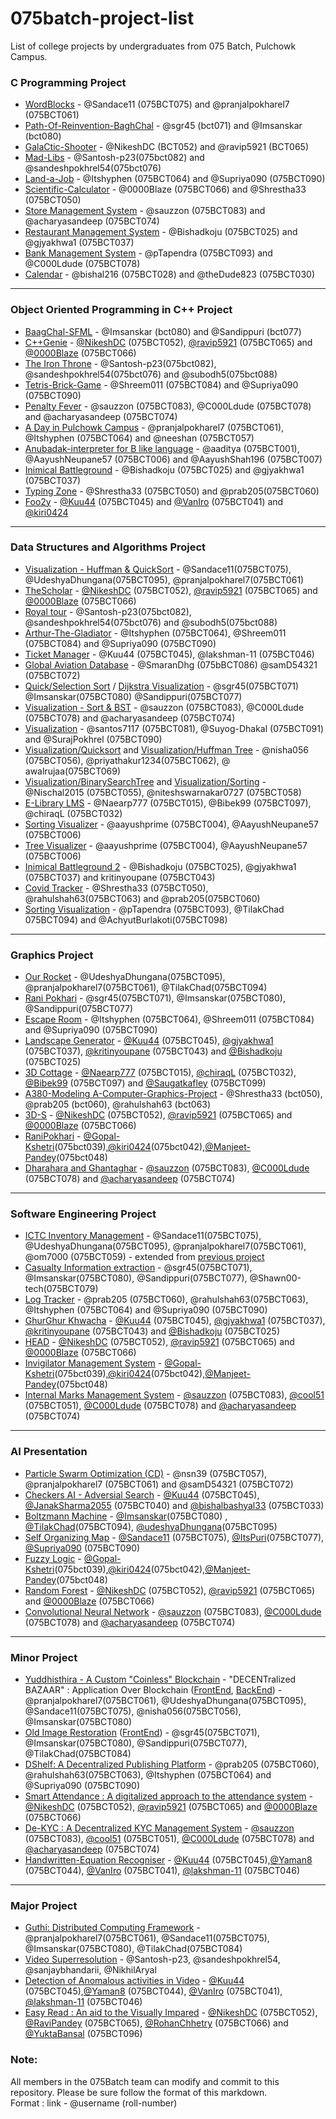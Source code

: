 # 075batch-project-list

List of college projects by undergraduates from 075 Batch, Pulchowk Campus.

### C Programming Project

-   [WordBlocks](https://github.com/pranjalpokharel7/wordblocks) - @Sandace11 (075BCT075) and @pranjalpokharel7 (075BCT061)
-   [Path-Of-Reinvention-BaghChal](https://github.com/sgr45/Path-of-reinvention-BaghChal) - @sgr45 (bct071) and @Imsanskar (bct080)
-   [GalaCtic-Shooter](https://github.com/ravip5921/GalaCtic_Shooter) - @NikeshDC (BCT052) and @ravip5921 (BCT065)
-   [Mad-Libs](https://github.com/sandeshpokhrel54/Mad-Libs) - @Santosh-p23(075bct082) and @sandeshpokhrel54(075bct076)
-   [Land-a-Job](https://github.com/Supriya090/Land_a_Job) - @Itshyphen (075BCT064) and @Supriya090 (075BCT090)
-   [Scientific-Calculator](https://github.com/0000Blaze/075project-1) - @0000Blaze (075BCT066) and @Shrestha33 (075BCT050)
-   [Store Management System](https://github.com/acharyasandeep/StoreManagementSystem) - @sauzzon (075BCT083) and @acharyasandeep (075BCT074)
-   [Restaurant Management System](https://github.com/Bishadkoju/RestaurantManagementSystem-C) - @Bishadkoju (075BCT025) and @gjyakhwa1 (075BCT037)
-   [Bank Management System](https://github.com/pTapendra/Bank-mgsystC) - @pTapendra (075BCT093) and @C000Ldude (075BCT078)
-   [Calendar](https://github.com/bishal216/RandomStuffs/blob/main/C/calender.c) - @bishal216 (075BCT028) and @theDude823 (075BCT030)
---

### Object Oriented Programming in C++ Project

-   [BaagChal-SFML](https://github.com/Imsanskar/BaagChaal-SFML) - @Imsanskar (bct080) and @Sandippuri (bct077)
-   [C++Genie](https://github.com/ravip5921/CplusplusGenie) - [@NikeshDC](https://github.com/NikeshDC) (075BCT052), [@ravip5921](https://github.com/ravip5921) (075BCT065) and [@0000Blaze](https://github.com/0000Blaze) (075BCT066)
-   [The Iron Throne](https://github.com/sandeshpokhrel54/The-Iron-Throne) - @Santosh-p23(075bct082), @sandeshpokhrel54(075bct076) and @subodh5(075bct088)
-   [Tetris-Brick-Game](https://github.com/Supriya090/Tetris_Cpp) - @Shreem011 (075BCT084) and @Supriya090 (075BCT090)
-   [Penalty Fever](https://github.com/sauzzon/PenaltyFever) - @sauzzon (075BCT083), @C000Ldude (075BCT078) and @acharyasandeep (075BCT074)
-   [A Day in Pulchowk Campus](https://github.com/Itshyphen/Pulchowk) - @pranjalpokharel7 (075BCT061), @Itshyphen (075BCT064) and @neeshan (075BCT057)
-   [Anubadak-interpreter for B like language](https://github.com/AayushNeupane57/Anubadak) - @aaditya (075BCT001), @AayushNeupane57 (075BCT006) and @AayushShah196 (075BCT007)
-   [Inimical Battleground](https://github.com/Bishadkoju/Inimical-Battleground) -  @Bishadkoju (075BCT025) and @gjyakhwa1 (075BCT037)
-   [Typing Zone](https://github.com/Shrestha33/Typing-Zone) - @Shrestha33 (075BCT050) and @prab205(075BCT060)
-   [Foo2y](https://github.com/Kuu44/Foo2y) - [@Kuu44](https://github.com/Kuu44) (075BCT045) and [@VanIro](https://github.com/VanIro) (075BCT041) and [@kiri0424](https://github.com/kiri0424)

---

### Data Structures and Algorithms Project

-   [Visualization - Huffman & QuickSort](https://github.com/Sandace11/DSA_Project) - @Sandace11(075BCT075), @UdeshyaDhungana(075BCT095), @pranjalpokharel7(075BCT061)
-   [TheScholar](https://github.com/ravip5921/TheScholar) - [@NikeshDC](https://github.com/NikeshDC) (075BCT052), [@ravip5921](https://github.com/ravip5921) (075BCT065) and [@0000Blaze](https://github.com/0000Blaze) (075BCT066)
-   [Royal tour](https://github.com/sandeshpokhrel54/knights-tour) - @Santosh-p23(075bct082), @sandeshpokhrel54(075bct076) and @subodh5(075bct088)
-   [Arthur-The-Gladiator](https://github.com/Itshyphen/DSA/tree/master) - @Itshyphen (075BCT064), @Shreem011 (075BCT084) and @Supriya090 (075BCT090)
-   [Ticket Manager](https://github.com/Kuu44/TicketManager) - @Kuu44 (075BCT045), @lakshman-11 (075BCT046)
-   [Global Aviation Database](https://github.com/SmaranDhg/Airline) - @SmaranDhg (075bBCT086) @samD54321 (075BCT072)
-   [Quick/Selection Sort](https://github.com/sgr45/Sorting) / [Dijkstra Visualization](https://github.com/Imsanskar/Dijkstra) - @sgr45(075BCT071) @Imsanskar(075BCT080) @Sandippuri(075BCT077)
-   [Visualization - Sort & BST](https://github.com/sauzzon/Visualization) - @sauzzon (075BCT083), @C000Ldude (075BCT078) and @acharyasandeep (075BCT074)
-   [Visualization](https://github.com/santos7117/college-project) - @santos7117 (075BCT081), @Suyog-Dhakal (075BCT091) and @SurajPokhrel (075BCT090)
-   [Visualization/Quicksort](https://github.com/nisha056/Quick-sort-algorithm) and [Visualization/Huffman Tree](https://github.com/nisha056/Huffman-Tree) - @nisha056 (075BCT056), @priyathakur1234(075BCT062), @ awalrujaa(075BCT069)
-   [Visualization/BinarySearchTree](https://github.com/Nischal2015/Binary-Tree) and [Visualization/Sorting](https://github.com/RoshanSubedi159/Sorting-Visualization) - @Nischal2015 (075BCT055), @niteshswarnakar0727 (075BCT058)
-   [E-Library LMS](https://github.com/chiraqL/Library-Manager) - @Naearp777 (075BCT015), @Bibek99 (075BCT097), @chiraqL (075BCT032)
-   [Sorting Visualizer](https://github.com/AayushNeupane57/algoVisualizerCPP) - @aayushprime (075BCT004), @AayushNeupane57 (075BCT006)
-   [Tree Visualizer](https://github.com/AayushNeupane57/TreeVisualizerCPP) - @aayushprime (075BCT004), @AayushNeupane57 (075BCT006)
-   [Inimical Battleground 2](https://github.com/Bishadkoju/InimicalBattlegrounds-2) - @Bishadkoju (075BCT025), @gjyakhwa1 (075BCT037) and kritinyoupane (075BCT043)
-   [Covid Tracker](https://github.com/Shrestha33/Covid-Tracker) - @Shrestha33 (075BCT050), @rahulshah63(075BCT063) and @prab205(075BCT060)
-   [Sorting Visualization](https://github.com/pTapendra/SortingVisualisation) - @pTapendra (075BCT093), @TilakChad 075BCT094) and @AchyutBurlakoti(075BCT098)

---

### Graphics Project

- [Our Rocket](https://github.com/pranjalpokharel7/our-rocket) - @UdeshyaDhungana(075BCT095), @pranjalpokharel7(075BCT061), @TilakChad(075BCT094)  
- [Rani Pokhari](https://github.com/Imsanskar/Rani-Pokhari) - @sgr45(075BCT071), @Imsanskar(075BCT080), @Sandippuri(075BCT077)   
- [Escape Room](https://github.com/Itshyphen/Escape-Room-Demonstration-in-OpenGL) - @Itshyphen (075BCT064), @Shreem011 (075BCT084) and @Supriya090 (075BCT090)
- [Landscape Generator](https://github.com/Team-Amalgam/Graphics) - [@Kuu44](https://github.com/Kuu44) (075BCT045), [@gjyakhwa1](https://github.com/gjyakhwa1) (075BCT037), [@kritinyoupane](https://github.com/kritinyoupane) (075BCT043) and [@Bishadkoju](https://github.com/Bishadkoju) (075BCT025)
- [3D Cottage](https://github.com/chiraqL/Engine3D) - [@Naearp777](https://github.com/Naearp777) (075BCT015), [@chiraqL](https://github.com/chiraqL) (075BCT032), [@Bibek99](https://github.com/Bibek99) (075BCT097) and [@Saugatkafley](https://github.com/Saugatkafley) (075BCT099)
- [A380-Modeling  A-Computer-Graphics-Project](https://github.com/rahulshah63/A380-Modeling--A-Computer-Graphics-Project) - @Shrestha33 (bct050), @prab205 (bct060), @rahulshah63 (bct063) 
- [3D-S](https://github.com/NikeshDC/3D-S) - [@NikeshDC](https://github.com/NikeshDC) (075BCT052), [@ravip5921](https://github.com/ravip5921) (075BCT065) and [@0000Blaze](https://github.com/0000Blaze) (075BCT066)
- [RaniPokhari](https://github.com/Gopal-Kshetri/Graphics-RaniPokhari) - [@Gopal-Kshetri](https://github.com/Gopal-Kshetri)(075bct039),[@kiri0424](https://github.com/kiri0424)(075bct042),[@Manjeet-Pandey](https://github.com/Manjeet-pandey)(075bct048)
- [Dharahara and Ghantaghar](https://github.com/sauzzon/GLCoders) - [@sauzzon](https://github.com/sauzzon) (075BCT083), [@C000Ldude](https://github.com/C000Ldude) (075BCT078) and [@acharyasandeep](https://github.com/acharyasandeep) (075BCT074)
---

### Software Engineering Project

- [ICTC Inventory Management](https://github.com/Sandace11/ICTC_Inventory_Management_System) - @Sandace11(075BCT075), @UdeshyaDhungana(075BCT095), @pranjalpokharel7(075BCT061), @om7000 (075BCT059) - extended from [previous project](https://github.com/AnimeshTimsina/Inventory_Management_System)  
- [Casualty Information extraction](https://github.com/Imsanskar/Casualty-Extraction) - @sgr45(075BCT071), @Imsanskar(075BCT080), @Sandippuri(075BCT077), @Shawn00-tech(075BCT079) 
- [Log Tracker](https://github.com/Supriya090/LogTracker) - @prab205 (075BCT060), @rahulshah63(075BCT063), @Itshyphen (075BCT064) and @Supriya090 (075BCT090)
- [GhurGhur Khwacha](https://github.com/Team-Amalgam/GhurGhurKwaccha) - [@Kuu44](https://github.com/Kuu44) (075BCT045), [@gjyakhwa1](https://github.com/gjyakhwa1) (075BCT037), [@kritinyoupane](https://github.com/kritinyoupane) (075BCT043) and [@Bishadkoju](https://github.com/Bishadkoju) (075BCT025)
- [HEAD](https://github.com/ravip5921/HEAD) - [@NikeshDC](https://github.com/NikeshDC) (075BCT052), [@ravip5921](https://github.com/ravip5921) (075BCT065) and [@0000Blaze](https://github.com/0000Blaze) (075BCT066)
- [Invigilator Management System](https://github.com/Gopal-Kshetri/Invigilator) - [@Gopal-Kshetri](https://github.com/Gopal-Kshetri)(075bct039),[@kiri0424](https://github.com/kiri0424)(075bct042),[@Manjeet-Pandey](https://github.com/Manjeet-pandey)(075bct048)
- [Internal Marks Management System](https://github.com/chasers-software/immsfrontend) - [@sauzzon](https://github.com/sauzzon) (075BCT083),  [@cool51](https://github.com/cool51) (075BCT051), [@C000Ldude](https://github.com/C000Ldude) (075BCT078) and [@acharyasandeep](https://github.com/acharyasandeep) (075BCT074)

---

### AI Presentation

- [Particle Swarm Optimization (CD)](https://github.com/nsn39/particle-swarm) - @nsn39 (075BCT057), @pranjalpokharel7 (075BCT061) and @samD54321 (075BCT072)
- [Checkers AI - Adversial Search](https://github.com/Kuu44/Checkers-AI) - [@Kuu44](https://github.com/Kuu44) (075BCT045), [@JanakSharma2055](https://github.com/JanakSharma2055) (075BCT040) and [@bishalbashyal33](https://github.com/bishalbashyal33) (075BCT033)
- [Boltzmann Machine](https://github.com/Imsanskar/Boltzman-Machine) - [@Imsanskar](https://github.com/Imsanskar/)(075BCT080) , [@TilakChad](https://github.com/TilakChad/)(075BCT094), [@udeshyaDhungana](https://github.com/udeshyaDhungana/)(075BCT095)
- [Self Organizing Map](https://github.com/Sandace11/Self-Organizing-Map) - [@Sandace11](https://github.com/Sandace11) (075BCT075), [@ItsPuri](https://github.com/Sandippuri)(075BCT077), [@Supriya090](https://github.com/Supriya090) (075BCT090)
- [Fuzzy Logic](https://github.com/kiri0424/Fuzzy-logic-implementation) - [@Gopal-Kshetri](https://github.com/Gopal-Kshetri)(075bct039),[@kiri0424](https://github.com/kiri0424)(075bct042),[@Manjeet-Pandey](https://github.com/Manjeet-pandey)(075bct048)
- [Random Forest](https://github.com/0000Blaze/Random-Forest-Implementation) - [@NikeshDC](https://github.com/NikeshDC) (075BCT052), [@ravip5921](https://github.com/ravip5921) (075BCT065) and [@0000Blaze](https://github.com/0000Blaze) (075BCT066)
- [Convolutional Neural Network](https://github.com/sauzzon/Nepali-Handwritten) - [@sauzzon](https://github.com/sauzzon) (075BCT083), [@C000Ldude](https://github.com/C000Ldude) (075BCT078) and [@acharyasandeep](https://github.com/acharyasandeep) (075BCT074)

---

### Minor Project

- [Yuddhisthira - A Custom "Coinless" Blockchain](https://github.com/pranjalpokharel7/yudhishthira) - "DECENTralized BAZAAR" : Application Over Blockchain ([FrontEnd](https://github.com/UdeshyaDhungana/dbazaar-frontend), [BackEnd](https://github.com/UdeshyaDhungana/dbazaar-backend)) - @pranjalpokharel7(075BCT061), @UdeshyaDhungana(075BCT095), @Sandace11(075BCT075), @nisha056(075BCT056), @Imsanskar(075BCT080)
- [Old Image Restoration](https://github.com/Imsanskar/Old-image-restoration-minor) ([FrontEnd](https://github.com/Sandippuri/minor_ui)) - @sgr45(075BCT071), @Imsanskar(075BCT080), @Sandippuri(075BCT077), @TilakChad(075BCT084)
- [DShelf: A Decentralized Publishing Platform](https://github.com/Supriya090/D-Shelf) - @prab205 (075BCT060), @rahulshah63(075BCT063), @Itshyphen (075BCT064) and @Supriya090 (075BCT090)
- [Smart Attendance : A digitalized approach to the attendance system](https://github.com/0000Blaze/Smart-Attendance) - [@NikeshDC](https://github.com/NikeshDC) (075BCT052), [@ravip5921](https://github.com/ravip5921) (075BCT065) and [@0000Blaze](https://github.com/0000Blaze) (075BCT066)
- [De-KYC : A Decentralized KYC Management System](https://github.com/chasers-software/De-KYC) - [@sauzzon](https://github.com/sauzzon) (075BCT083),  [@cool51](https://github.com/cool51) (075BCT051), [@C000Ldude](https://github.com/C000Ldude) (075BCT078) and [@acharyasandeep](https://github.com/acharyasandeep) (075BCT074)
- [Handwritten-Equation Recogniser](https://github.com/VanIro/LICT-HMER) - [@Kuu44](https://github.com/Kuu44) (075BCT045),[@Yaman8](https://github.com/Yaman8) (075BCT044), [@VanIro](https://github.com/VanIro) (075BCT041), [@lakshman-11](https://github.com/lakshman-11) (075BCT046)

---

### Major Project
- [Guthi: Distributed Computing Framework](https://github.com/Guthi-Distribution/) - @pranjalpokharel7(075BCT061), @Sandace11(075BCT075), @Imsanskar(075BCT080), @TilakChad(075BCT084)
- [Video Superresolution](https://github.com/Santosh-p23/RD-BasicVSR) - @Santosh-p23, @sandeshpokhrel54, @sanjaybhandarii, @NikhilAryal 
- [Detection of Anomalous activities in Video](https://github.com/Yaman8/Django-Anomaly-Detection) - [@Kuu44](https://github.com/Kuu44) (075BCT045),[@Yaman8](https://github.com/Yaman8) (075BCT044), [@VanIro](https://github.com/VanIro) (075BCT041), [@lakshman-11](https://github.com/lakshman-11) (075BCT046)
- [Easy Read : An aid to the Visually Impared](https://github.com/0000Blaze/easy-read-server) - [@NikeshDC](https://github.com/NikeshDC) (075BCT052), [@RaviPandey](https://github.com/ravip5921) (075BCT065), [@RohanChhetry](https://github.com/0000Blaze) (075BCT066) and [@YuktaBansal](https://github.com/Yuktaa11) (075BCT096)

### Note:

All members in the 075Batch team can modify and commit to this repository. Please be sure follow the format of this markdown.\
Format : link - @username (roll-number)
